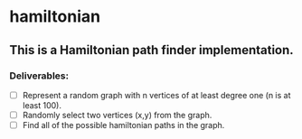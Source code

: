 # hamiltonian

## This is a Hamiltonian path finder implementation. 

### Deliverables: 
- [ ] Represent a random graph with n vertices of at least degree one (n is at least 100).
- [ ] Randomly select two vertices (x,y) from the graph.
- [ ] Find all of the possible hamiltonian paths in the graph.
